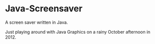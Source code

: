 # Java-Screensaver
A screen saver written in Java.

Just playing around with Java Graphics on a rainy October afternoon in 2012.
